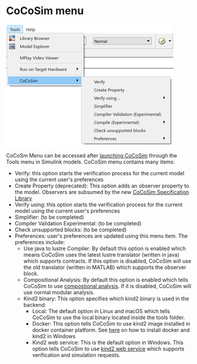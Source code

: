 # CoCoSim menu

![Kind Library](https://github.com/coco-team/cocoSim2/blob/master/doc/images/menu.png)

CoCoSm Menu can be accessed after [launching CoCoSim](https://github.com/coco-team/cocoSim2/blob/master/doc/installation.md#launching)  through the Tools menu in Simulink models. CoCoSim menu contains many items:

+ Verify: this option starts the verification process for the current model using the current user's preferences 
+ Create Property (deprecated): This option adds an observer property to the model. Observers are subsumed by the new [CoCoSim Specification Library](https://github.com/coco-team/cocoSim2/blob/master/doc/specificationLibrary.md)
+ Verify using: this option starts the verification process for the current model using the current user's preferences 
+ Simplifier: (to be completed)
+ Compiler Validation Experimental: (to be completed)
+ Check unsupported blocks: (to be completed)
+ Preferences: user's preferences are updated using this menu item. The preferences include: 
   + Use java to lustre Compiler: By default this option is enabled which means CoCoSim uses the latest lustre translator (written in java) which supports contracts. If this option is disabled, CoCoSim will use the old translator (written in MATLAB) which supports the observer block. 
   + Compositional Analysis: By default this option is enabled which tells CoCoSim to use [compostional analysis](https://github.com/coco-team/cocoSim2/blob/master/doc/compositionalAnalysis.md). If it is disabled, CoCoSim will use normal modular analysis.
   + Kind2 binary: This option specifies which kind2 binary is used in the backend:
     + Local: The default option in Linux and macOS which tells CoCoSim to use the local binary located inside the tools folder. 
     + Docker: This option tells CoCoSim to use kind2 image installed in docker container platform. See [here](https://github.com/coco-team/cocoSim2/blob/master/doc/installation.md#docker) on how to install docker and kind2 in Windows
     + Kind2 web service: This is the default option in Windows. This option tells CoCoSim to use [kind2 web service](https://github.com/kind2-mc/kind2-webservices/wiki) which supports verification and simulation requests. 

